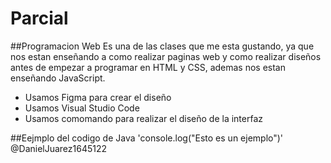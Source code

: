 # Parcial
##Programacion Web
Es una de las clases que me esta gustando, ya que nos estan enseñando a como realizar paginas web y como realizar 
diseños antes de empezar a programar en HTML y CSS, ademas nos estan enseñando JavaScript.

* Usamos Figma para crear el diseño
* Usamos Visual Studio Code
* Usamos comomando para realizar el diseño de la interfaz

##Eejmplo del codigo de Java
'console.log("Esto es un ejemplo")'
@DanielJuarez1645122
